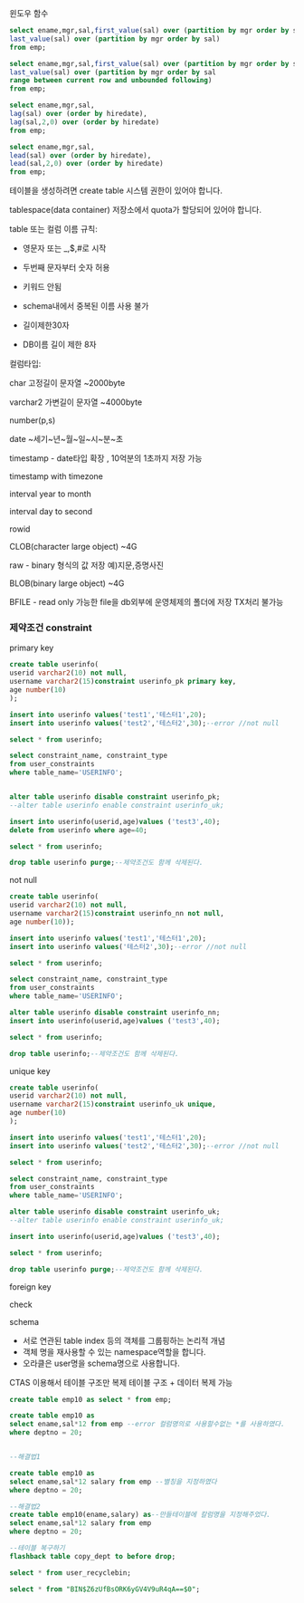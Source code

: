 윈도우 함수

```sql
select ename,mgr,sal,first_value(sal) over (partition by mgr order by sal),
last_value(sal) over (partition by mgr order by sal)  
from emp;
```

```sql
select ename,mgr,sal,first_value(sal) over (partition by mgr order by sal),
last_value(sal) over (partition by mgr order by sal
range between current row and unbounded following)
from emp;
```

```sql
select ename,mgr,sal,
lag(sal) over (order by hiredate),
lag(sal,2,0) over (order by hiredate)
from emp;
```

```sql
select ename,mgr,sal,
lead(sal) over (order by hiredate),
lead(sal,2,0) over (order by hiredate)
from emp;
```



테이블을 생성하려면 create table 시스템 권한이 있어야 합니다.

tablespace(data container) 저장소에서 quota가 할당되어 있어야 합니다.

table 또는 컬럼 이름 규칙:

* 영문자 또는 _,$,#로 시작
* 두번째 문자부터 숫자 허용
* 키워드 안됨

* schema내에서 중복된 이름 사용 불가

* 길이제한30자

* DB이름 길이 제한 8자

  

컬럼타입:

char 고정길이 문자열 ~2000byte

varchar2 가변길이 문자열 ~4000byte

number(p,s)

date ~세기~년~월~일~시~분~초

timestamp - date타입 확장 , 10억분의 1초까지 저장 가능

timestamp with timezone

interval year to month

interval day to second

rowid

CLOB(character large object) ~4G

raw - binary 형식의 값 저장 예)지문,증명사진

BLOB(binary large object) ~4G

BFILE - read only 가능한 file을 db외부에 운영체제의 폴더에 저장 TX처리 불가능



### 제약조건 constraint

primary key

```sql
create table userinfo(
userid varchar2(10) not null,
username varchar2(15)constraint userinfo_pk primary key,
age number(10)
);

insert into userinfo values('test1','테스터1',20);
insert into userinfo values('test2','테스터2',30);--error //not null

select * from userinfo;

select constraint_name, constraint_type
from user_constraints
where table_name='USERINFO';


alter table userinfo disable constraint userinfo_pk;
--alter table userinfo enable constraint userinfo_uk;

insert into userinfo(userid,age)values ('test3',40);
delete from userinfo where age=40;

select * from userinfo;

drop table userinfo purge;--제약조건도 함께 삭제된다.
```



not null

```sql
create table userinfo(
userid varchar2(10) not null,
username varchar2(15)constraint userinfo_nn not null,
age number(10));

insert into userinfo values('test1','테스터1',20);
insert into userinfo values('테스터2',30);--error //not null

select * from userinfo;

select constraint_name, constraint_type
from user_constraints
where table_name='USERINFO';

alter table userinfo disable constraint userinfo_nn;
insert into userinfo(userid,age)values ('test3',40);

select * from userinfo;

drop table userinfo;--제약조건도 함께 삭제된다.

```



unique key

```sql
create table userinfo(
userid varchar2(10) not null,
username varchar2(15)constraint userinfo_uk unique,
age number(10)
);

insert into userinfo values('test1','테스터1',20);
insert into userinfo values('test2','테스터2',30);--error //not null

select * from userinfo;

select constraint_name, constraint_type
from user_constraints
where table_name='USERINFO';

alter table userinfo disable constraint userinfo_uk;
--alter table userinfo enable constraint userinfo_uk;

insert into userinfo(userid,age)values ('test3',40);

select * from userinfo;

drop table userinfo purge;--제약조건도 함께 삭제된다.


```



foreign key

check









schema 

-  서로 연관된 table index 등의 객체를 그룹핑하는 논리적 개념
- 객체 명을 재사용할 수 있는 namespace역할을 합니다.
- 오라클은 user명을 schema명으로 사용합니다.



CTAS 이용해서 테이블 구조만 복제 테이블 구조 + 데이터 복제 가능

```sql
create table emp10 as select * from emp;

create table emp10 as
select ename,sal*12 from emp --error 컬럼명의로 사용할수없는 *를 사용하였다.
where deptno = 20; 


--해결법1

create table emp10 as
select ename,sal*12 salary from emp --별칭을 지정하였다
where deptno = 20;

--해결법2
create table emp10(ename,salary) as--만들테이블에 칼럼명을 지정해주었다.
select ename,sal*12 salary from emp 
where deptno = 20;
```

```sql
--테이블 복구하기
flashback table copy_dept to before drop;

select * from user_recyclebin;

select * from "BIN$Z6zUfBsORK6yGV4V9uR4qA==$0";

```

